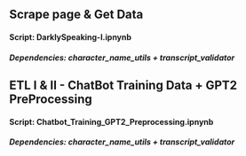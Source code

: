 ## Scrape page & Get Data
#### Script: DarklySpeaking-I.ipnynb
##### Dependencies: character_name_utils + transcript_validator


## ETL I & II - ChatBot Training Data + GPT2 PreProcessing
#### Script: Chatbot_Training_GPT2_Preprocessing.ipnynb
##### Dependencies: character_name_utils + transcript_validator

